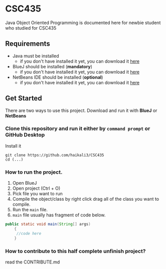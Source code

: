 # CSC435
 Java Object Oriented Programming is documented here for newbie student who studied for CSC435
 

## Requirements

- Java must be installed
    - if you don't have installed it yet, you can download it [here](https://www.oracle.com/java/technologies/downloads/)
- BlueJ should be installed (**mandatory**)
    - if you don't have installed it yet, you can download it [here](https://www.bluej.org/)
- NetBeans IDE should be installed (**optional**)
    - if you don't have installed it yet, you can download it [here](https://netbeans.apache.org//)

## Get Started

There are two ways to use this project. Download and run it with **BlueJ** or **NetBeans**  

### Clone this repository and run it either by ``command prompt`` or GitHub Desktop
Install it
```git
git clone https://github.com/haikali3/CSC435
cd (...)
```


### How to run the project.
1. Open BlueJ
2. Open project (Ctrl + O)
3. Pick file you want to run
4. Compile the object/class  by right click drag all of the class you want to compile.
5. Run the ``main`` file. 
6. ``main`` file usually has fragment of code below.

```java
public static void main(String[] args)
    {
     //code here
    }
```


### How to contribute to this half complete unfinish project?
read the CONTRIBUTE.md
